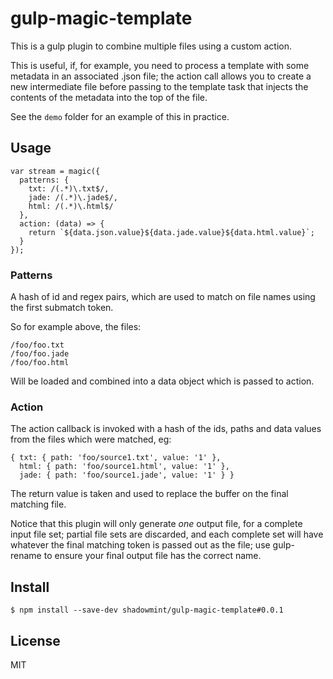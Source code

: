 # gulp-magic-template

This is a gulp plugin to combine multiple files using a custom action.

This is useful, if, for example, you need to process a template with some
metadata in an associated .json file; the action call allows you to create
a new intermediate file before passing to the template task that injects
the contents of the metadata into the top of the file.

See the `demo` folder for an example of this in practice.

## Usage

```
var stream = magic({
  patterns: {
    txt: /(.*)\.txt$/,
    jade: /(.*)\.jade$/,
    html: /(.*)\.html$/
  },
  action: (data) => {
    return `${data.json.value}${data.jade.value}${data.html.value}`;
  }
});
```

### Patterns

A hash of id and regex pairs, which are used to match on file names using
the first submatch token.

So for example above, the files:

    /foo/foo.txt
    /foo/foo.jade
    /foo/foo.html

Will be loaded and combined into a data object which is passed to action.

### Action

The action callback is invoked with a hash of the ids, paths and data values
from the files which were matched, eg:

    { txt: { path: 'foo/source1.txt', value: '1' },
      html: { path: 'foo/source1.html', value: '1' },
      jade: { path: 'foo/source1.jade', value: '1' } }

The return value is taken and used to replace the buffer on the final matching
file.

Notice that this plugin will only generate *one* output file, for a complete
input file set; partial file sets are discarded, and each complete set will
have whatever the final matching token is passed out as the file; use
gulp-rename to ensure your final output file has the correct name.

## Install

```
$ npm install --save-dev shadowmint/gulp-magic-template#0.0.1
```

## License

MIT
